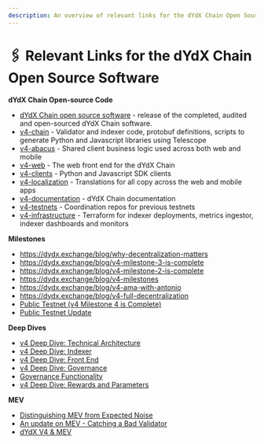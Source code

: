 ```yaml
---
description: An overview of relevant links for the dYdX Chain Open Source Software
---
```


# 🖇️ Relevant Links for the dYdX Chain Open Source Software

**dYdX Chain Open-source Code**

* [dYdX Chain open source software](https://dydx.exchange/blog/dydx-chain-official-release) - release of the completed, audited and open-sourced dYdX Chain software.
* [v4-chain](https://github.com/dydxprotocol/v4-chain) - Validator and indexer code, protobuf definitions, scripts to generate Python and Javascript libraries using Telescope
* [v4-abacus](https://github.com/dydxprotocol/v4-abacus) - Shared client business logic used across both web and mobile
* [v4-web](https://github.com/dydxprotocol/v4-web) - The web front end for the dYdX Chain
* [v4-clients](https://github.com/dydxprotocol/v4-clients) - Python and Javascript SDK clients
* [v4-localization](https://github.com/dydxprotocol/v4-localization) - Translations for all copy across the web and mobile apps
* [v4-documentation](https://github.com/dydxprotocol/v4-documentation) - dYdX Chain documentation
* [v4-testnets](https://github.com/dydxprotocol/v4-testnets) - Coordination repos for previous testnets
* [v4-infrastructure](https://github.com/dydxprotocol/v4-infrastructure) - Terraform for indexer deployments, metrics ingestor, indexer dashboards and monitors

**Milestones**

* [https://dydx.exchange/blog/why-decentralization-matters ](https://dydx.exchange/blog/why-decentralization-matters)
* [https://dydx.exchange/blog/v4-milestone-3-is-complete ](https://dydx.exchange/blog/v4-milestone-3-is-complete)
* [https://dydx.exchange/blog/v4-milestone-2-is-complete ](https://dydx.exchange/blog/v4-milestone-2-is-complete)
* [https://dydx.exchange/blog/v4-milestones ](https://dydx.exchange/blog/v4-milestones)
* [https://dydx.exchange/blog/v4-ama-with-antonio ](https://dydx.exchange/blog/v4-ama-with-antonio)
* [https://dydx.exchange/blog/v4-full-decentralization ](https://dydx.exchange/blog/v4-full-decentralization)
* [Public Testnet (v4 Milestone 4 is Complete)](https://dydx.exchange/blog/public-testnet)
* [Public Testnet Update](https://dydx.exchange/blog/public-testnet-update)

**Deep Dives**

* [v4 Deep Dive: Technical Architecture](https://dydx.exchange/blog/v4-technical-architecture-overview)
* [v4 Deep Dive: Indexer ](https://dydx.exchange/blog/v4-deep-dive-indexer)
* [v4 Deep Dive: Front End ](https://dydx.exchange/blog/v4-deep-dive-front-end)
* [v4 Deep Dive: Governance](https://dydx.exchange/blog/v4-deep-dive-governance)
* [Governance Functionality](https://v4-teacher.vercel.app/governance/governance\_functionality)
* [v4 Deep Dive: Rewards and Parameters](https://dydx.exchange/blog/v4-rewards-and-parameters)

**MEV**

* [Distinguishing MEV from Expected Noise](https://dydx.exchange/blog/distinguishing-mev-from-expected-noise)
* [An update on MEV - Catching a Bad Validator](https://dydx.exchange/blog/update-on-mev)
* [dYdX V4 & MEV](https://dydx.exchange/blog/dydx-v4-and-mev)
